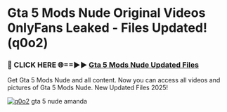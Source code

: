# Gta 5 Mods Nude Original Videos 0nlyFans Leaked - Files Updated! (q0o2)

<h3>🔴 CLICK HERE 🌐==►► <a href="https://tinyurl.com/4mcuefdz" rel="nofollow">Gta 5 Mods Nude Updated Files</a></h3>

Get Gta 5 Mods Nude and all content. Now you can access all videos and pictures of Gta 5 Mods Nude. New Updated Files 2025!

[![q0o2](https://i.imgur.com/StAQSOY.gif)](https://tinyurl.com/4mcuefdz)
gta 5 nude amanda